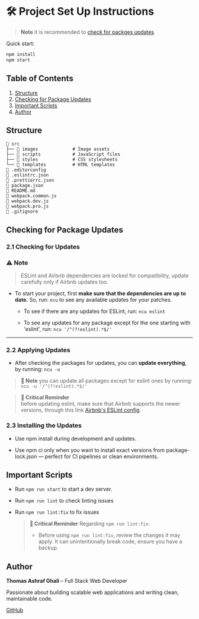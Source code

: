 
# 🛠️ Project Set Up Instructions
> **Note** it is recommended to [check for packges updates](#updates-check-for-packages)
> 
Quick start:
```bash
npm install
npm start
```
## Table of Contents

1. [Structure](#structure)
2. [Checking for Package Updates](#updates-check-for-packages)
3. [Important Scripts](#important-scripts)
4. [Author](#author)

## Structure
```
📁 src
├── 📁 images             # Image assets
├── 📁 scripts            # JavaScript files
├── 📁 styles             # CSS stylesheets
└── 📁 templates          # HTML templates
📄 .editorconfig
📄 .eslintrc.json
📄 .prettierrc.json
📄 package.json
📄 README.md
📄 webpack.common.js
📄 webpack.dev.js
📄 webpack.pro.js
📄 .gitignore
```

## Checking for Package Updates

### 2.1 Checking for Updates
### ⚠️ Note

> ESLint and Airbnb dependencies are locked for compatibility, update carefully only if Airbnb updates too.

- To start your project, first **make sure that the dependencies are up to date.** So, run: `ncu` to see any available updates for your patches.
  
  - To see if there are any updates for ESLint, run: `ncu eslint`
  
  - To see any updates for any package except for the one starting with 'eslint', run: `ncu '/^(?!eslint).*$/'`

---

### 2.2 Applying Updates

- After checking the packages for updates, you can **update everything**, by running: `ncu -u`
> **📜 Note**
> you can update all packages except for eslint ones by running: `ncu -u '/^(?!eslint).*$/'`

> **🚨 Critical Reminder**  
> before updating eslint, make sure that Airbnb supports the newer versions, through this link [Airbnb's ESLint config](https://github.com/airbnb/javascript).

### 2.3 Installing the Updates

- Use npm install during development and updates.
  
- Use npm ci only when you want to install exact versions from package-lock.json — perfect for CI pipelines or clean environments.

## Important Scripts

- Run `npm run start` to start a dev server.
  
- Run `npm run lint` to check linting issues

- Run `npm run lint:fix` to fix issues
  > **🚨 Critical Reminder**  Regarding `npm run lint:fix`:
  >
  > - Before using `npm run lint:fix`, review the changes it may apply. It can unintentionally break code, ensure you have a backup.


## Author

**Thomas Ashraf Ghali** – Full Stack Web Developer  

Passionate about building scalable web applications and writing clean, maintainable code.

[GitHub](https://github.com/ThomasGhali)
